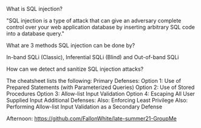 What is SQL injection?

"SQL injection is a type of attack that can give an adversary complete control over your web application database by inserting arbitrary SQL code into a database query."

What are 3 methods SQL injection can be done by?

In-band SQLi (Classic), Inferential SQLi (Blind) and Out-of-band SQLi

How can we detect and sanitize SQL injection attacks?

The cheatsheet lists the following:
Primary Defenses:
Option 1: Use of Prepared Statements (with Parameterized Queries)
Option 2: Use of Stored Procedures
Option 3: Allow-list Input Validation
Option 4: Escaping All User Supplied Input
Additional Defenses:
Also: Enforcing Least Privilege
Also: Performing Allow-list Input Validation as a Secondary Defense

Afternoon: https://github.com/FallonWhite/late-summer21-GroupMe